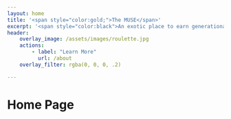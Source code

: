 ```yaml
---
layout: home
title: '<span style="color:gold;">The MUSE</span>'
excerpt: '<span style="color:black">An exotic place to earn generational wealth overnight!</span>'  
header:
    overlay_image: /assets/images/roulette.jpg
    actions: 
        - label: "Learn More"
          url: /about 
    overlay_filter: rgba(0, 0, 0, .2)

---
```


# Home Page 